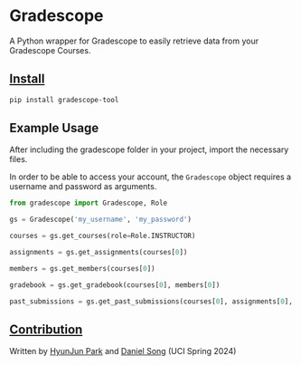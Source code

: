 # Gradescope
A Python wrapper for Gradescope to easily retrieve data from your Gradescope Courses.

## [Install](https://pypi.org/project/gradescope-tool/)
```bash
pip install gradescope-tool
```


## Example Usage

After including the gradescope folder in your project, import the necessary files.

In order to be able to access your account, the `Gradescope` object requires a username and password as arguments.

```py
from gradescope import Gradescope, Role

gs = Gradescope('my_username', 'my_password')

courses = gs.get_courses(role=Role.INSTRUCTOR)

assignments = gs.get_assignments(courses[0])

members = gs.get_members(courses[0])

gradebook = gs.get_gradebook(courses[0], members[0])

past_submissions = gs.get_past_submissions(courses[0], assignments[0], members[0])
```

## [Contribution](https://github.com/Teaching-and-Learning-in-Computing/Gradescope/graphs/contributors)
Written by [HyunJun Park](https://github.com/Nitro1231) and [Daniel Song](https://github.com/dan2972) (UCI Spring 2024)
